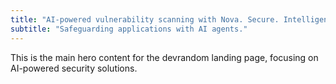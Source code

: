 ```yaml
---
title: "AI-powered vulnerability scanning with Nova. Secure. Intelligent. Verified. 🔒🤖"
subtitle: "Safeguarding applications with AI agents."
---
```


This is the main hero content for the devrandom landing page, focusing on AI-powered security solutions. 
